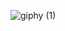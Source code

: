 ![giphy (1)](https://github.com/Bahadir-Uysal/Rotating-Navigation/assets/149229956/0b957257-da75-4325-9eb7-d6e5a952eb5d)
